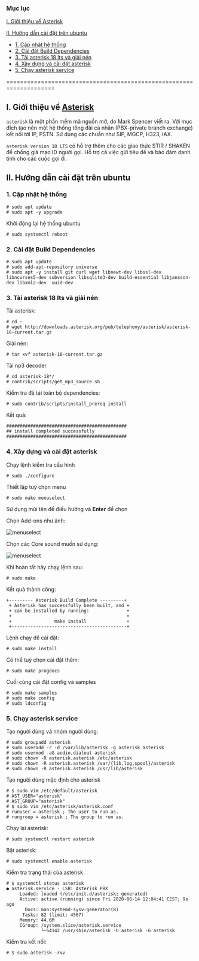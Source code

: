 ### Mục lục
[I. Giới thiệu về Asterisk](#Modau)

[II. Hướng dẫn cài đặt trên ubuntu](#caidat)
- [1. Cập nhật hệ thống](#buoc1)
- [2. Cài đặt Build Dependencies](#buoc2)
- [3. Tải asterisk 18 lts và giải nén](#buoc3)
- [4. Xây dựng và cài đặt asterisk](#buoc4)
- [5. Chạy asterisk service ](#buoc5)

====================================================================

<a name="Modau"></a>

## I. Giới thiệu về [Asterisk](https://www.asterisk.org/get-started/) 
`asterisk` là một phần mềm mã nguồn mở, do Mark Spencer viết ra. Với mục đích tạo nên một hệ thống tổng đài cá nhân (PBX-private branch exchange) kết nối tới IP, PSTN. Sử dụng các chuẩn như SIP, MGCP, H323, IAX.

`asterisk version 18 LTS` có hỗ trợ thêm cho các giao thức STIR / SHAKEN để chống giả mạo ID người gọi. Hỗ trợ cả việc gửi tiêu đề và bảo đảm danh tính cho các cuộc gọi đi.

<a name="caidat"></a>

## II. Hướng dẫn cài đặt trên ubuntu
<a name="buoc1"></a>

### 1. Cập nhật hệ thống
```
# sudo apt update
# sudo apt -y upgrade
```
Khởi động lại hệ thống ubuntu
``` 
# sudo systemctl reboot
```
<a name="buoc2"></a>

### 2. Cài đặt Build Dependencies
```
# sudo apt update
# sudo add-apt-repository universe
# sudo apt -y install git curl wget libnewt-dev libssl-dev libncurses5-dev subversion libsqlite3-dev build-essential libjansson-dev libxml2-dev  uuid-dev
```
<a name="buoc3"></a>

### 3. Tải asterisk 18 lts và giải nén
Tải asterisk:  
```
# cd ~
# wget http://downloads.asterisk.org/pub/telephony/asterisk/asterisk-18-current.tar.gz
```

Giải nén:
```
# tar xvf asterisk-18-current.tar.gz
```

Tải np3 decoder
```
# cd asterisk-18*/
# contrib/scripts/get_mp3_source.sh
```

Kiểm tra đã tải toàn bộ dependencies:
```
# sudo contrib/scripts/install_prereq install
```

Kết quả:
```
#############################################
## install completed successfully
#############################################
```
<a name="buoc4"></a>

### 4. Xây dựng và cài đặt asterisk

Chạy lệnh kiểm tra cấu hình
```
# sudo ./configure
```

Thiết lập tuỳ chọn menu
```
# sudo make menuselect
```

Sử dụng mũi tên để điều hướng và **Enter** để chọn 

Chọn Add-ons như ảnh:

![menuselect](https://computingforgeeks.com/wp-content/uploads/2018/08/install-asterisk-ubuntu-18.04-01-min.png?ezimgfmt=rs:640x197/rscb23/ng:webp/ngcb23)

Chọn các Core sound muốn sử dụng:

![menuselect](https://computingforgeeks.com/wp-content/uploads/2018/08/install-asterisk-ubuntu-18.04-02-min.png?ezimgfmt=rs:640x349/rscb23/ng:webp/ngcb23)

Khi hoàn tất hãy chạy lệnh sau:
```
# sudo make
```

Kết quả thành công:

```
+--------- Asterisk Build Complete ---------+
 + Asterisk has successfully been built, and +
 + can be installed by running:              +
 +                                           +
 +                make install               +
 +-------------------------------------------+
```

Lệnh chạy để cài đặt:
```
# sudo make install
```

Có thể tuỳ chọn cài đặt thêm:
```
# sudo make progdocs
```

Cuối cùng cài đặt config và samples
```
# sudo make samples
# sudo make config
# sudo ldconfig
```
<a name="buoc4"></a>

### 5. Chạy asterisk service

Tạo người dùng và nhóm người dùng:
```
# sudo groupadd asterisk
# sudo useradd -r -d /var/lib/asterisk -g asterisk asterisk
# sudo usermod -aG audio,dialout asterisk
# sudo chown -R asterisk.asterisk /etc/asterisk
# sudo chown -R asterisk.asterisk /var/{lib,log,spool}/asterisk
# sudo chown -R asterisk.asterisk /usr/lib/asterisk
```

Tạo người dùng mặc định cho asterisk
```
# $ sudo vim /etc/default/asterisk
# AST_USER="asterisk"
# AST_GROUP="asterisk"
# $ sudo vim /etc/asterisk/asterisk.conf
# runuser = asterisk ; The user to run as.
# rungroup = asterisk ; The group to run as.
```

Chạy lại asterisk:
```
# sudo systemctl restart asterisk
```

Bật asterisk:
```
# sudo systemctl enable asterisk
```
Kiểm tra trạng thái của asterisk
```
# $ systemctl status asterisk
● asterisk.service - LSB: Asterisk PBX
     Loaded: loaded (/etc/init.d/asterisk; generated)
     Active: active (running) since Fri 2020-08-14 12:04:41 CEST; 9s ago
       Docs: man:systemd-sysv-generator(8)
      Tasks: 82 (limit: 4567)
     Memory: 44.6M
     CGroup: /system.slice/asterisk.service
             └─54142 /usr/sbin/asterisk -U asterisk -G asterisk
```

Kiểm tra kết nối:
```
# $ sudo asterisk -rvv
```
